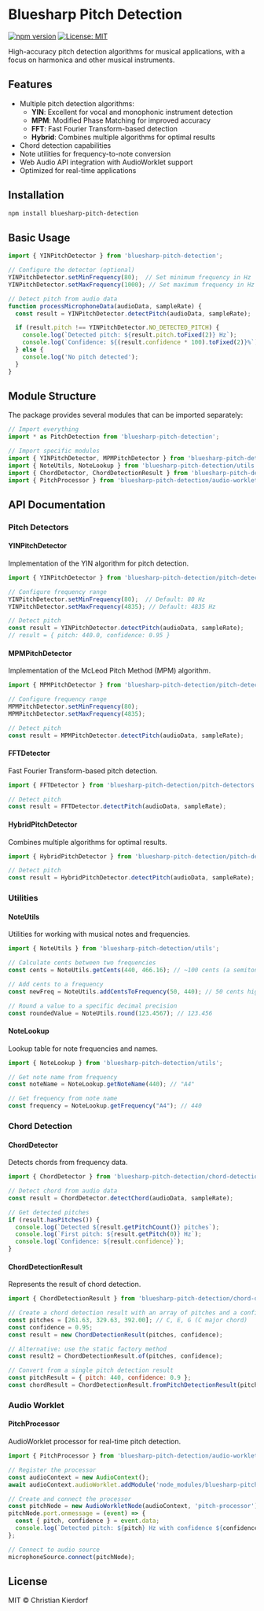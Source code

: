 # Bluesharp Pitch Detection

[![npm version](https://img.shields.io/npm/v/bluesharp-pitch-detection.svg)](https://www.npmjs.com/package/bluesharp-pitch-detection)
[![License: MIT](https://img.shields.io/badge/License-MIT-blue.svg)](https://opensource.org/licenses/MIT)

High-accuracy pitch detection algorithms for musical applications, with a focus on harmonica and other musical instruments.

## Features

- Multiple pitch detection algorithms:
  - **YIN**: Excellent for vocal and monophonic instrument detection
  - **MPM**: Modified Phase Matching for improved accuracy
  - **FFT**: Fast Fourier Transform-based detection
  - **Hybrid**: Combines multiple algorithms for optimal results
- Chord detection capabilities
- Note utilities for frequency-to-note conversion
- Web Audio API integration with AudioWorklet support
- Optimized for real-time applications

## Installation

```bash
npm install bluesharp-pitch-detection
```

## Basic Usage

```javascript
import { YINPitchDetector } from 'bluesharp-pitch-detection';

// Configure the detector (optional)
YINPitchDetector.setMinFrequency(80);  // Set minimum frequency in Hz
YINPitchDetector.setMaxFrequency(1000); // Set maximum frequency in Hz

// Detect pitch from audio data
function processMicrophoneData(audioData, sampleRate) {
  const result = YINPitchDetector.detectPitch(audioData, sampleRate);

  if (result.pitch !== YINPitchDetector.NO_DETECTED_PITCH) {
    console.log(`Detected pitch: ${result.pitch.toFixed(2)} Hz`);
    console.log(`Confidence: ${(result.confidence * 100).toFixed(2)}%`);
  } else {
    console.log('No pitch detected');
  }
}
```

## Module Structure

The package provides several modules that can be imported separately:

```javascript
// Import everything
import * as PitchDetection from 'bluesharp-pitch-detection';

// Import specific modules
import { YINPitchDetector, MPMPitchDetector } from 'bluesharp-pitch-detection/pitch-detectors';
import { NoteUtils, NoteLookup } from 'bluesharp-pitch-detection/utils';
import { ChordDetector, ChordDetectionResult } from 'bluesharp-pitch-detection/chord-detection';
import { PitchProcessor } from 'bluesharp-pitch-detection/audio-worklet';
```

## API Documentation

### Pitch Detectors

#### YINPitchDetector

Implementation of the YIN algorithm for pitch detection.

```javascript
import { YINPitchDetector } from 'bluesharp-pitch-detection/pitch-detectors';

// Configure frequency range
YINPitchDetector.setMinFrequency(80);  // Default: 80 Hz
YINPitchDetector.setMaxFrequency(4835); // Default: 4835 Hz

// Detect pitch
const result = YINPitchDetector.detectPitch(audioData, sampleRate);
// result = { pitch: 440.0, confidence: 0.95 }
```

#### MPMPitchDetector

Implementation of the McLeod Pitch Method (MPM) algorithm.

```javascript
import { MPMPitchDetector } from 'bluesharp-pitch-detection/pitch-detectors';

// Configure frequency range
MPMPitchDetector.setMinFrequency(80);
MPMPitchDetector.setMaxFrequency(4835);

// Detect pitch
const result = MPMPitchDetector.detectPitch(audioData, sampleRate);
```

#### FFTDetector

Fast Fourier Transform-based pitch detection.

```javascript
import { FFTDetector } from 'bluesharp-pitch-detection/pitch-detectors';

// Detect pitch
const result = FFTDetector.detectPitch(audioData, sampleRate);
```

#### HybridPitchDetector

Combines multiple algorithms for optimal results.

```javascript
import { HybridPitchDetector } from 'bluesharp-pitch-detection/pitch-detectors';

// Detect pitch
const result = HybridPitchDetector.detectPitch(audioData, sampleRate);
```

### Utilities

#### NoteUtils

Utilities for working with musical notes and frequencies.

```javascript
import { NoteUtils } from 'bluesharp-pitch-detection/utils';

// Calculate cents between two frequencies
const cents = NoteUtils.getCents(440, 466.16); // ~100 cents (a semitone)

// Add cents to a frequency
const newFreq = NoteUtils.addCentsToFrequency(50, 440); // 50 cents higher than A4

// Round a value to a specific decimal precision
const roundedValue = NoteUtils.round(123.4567); // 123.456
```

#### NoteLookup

Lookup table for note frequencies and names.

```javascript
import { NoteLookup } from 'bluesharp-pitch-detection/utils';

// Get note name from frequency
const noteName = NoteLookup.getNoteName(440); // "A4"

// Get frequency from note name
const frequency = NoteLookup.getFrequency("A4"); // 440
```

### Chord Detection

#### ChordDetector

Detects chords from frequency data.

```javascript
import { ChordDetector } from 'bluesharp-pitch-detection/chord-detection';

// Detect chord from audio data
const result = ChordDetector.detectChord(audioData, sampleRate);

// Get detected pitches
if (result.hasPitches()) {
  console.log(`Detected ${result.getPitchCount()} pitches`);
  console.log(`First pitch: ${result.getPitch(0)} Hz`);
  console.log(`Confidence: ${result.confidence}`);
}
```

#### ChordDetectionResult

Represents the result of chord detection.

```javascript
import { ChordDetectionResult } from 'bluesharp-pitch-detection/chord-detection';

// Create a chord detection result with an array of pitches and a confidence value
const pitches = [261.63, 329.63, 392.00]; // C, E, G (C major chord)
const confidence = 0.95;
const result = new ChordDetectionResult(pitches, confidence);

// Alternative: use the static factory method
const result2 = ChordDetectionResult.of(pitches, confidence);

// Convert from a single pitch detection result
const pitchResult = { pitch: 440, confidence: 0.9 };
const chordResult = ChordDetectionResult.fromPitchDetectionResult(pitchResult);
```

### Audio Worklet

#### PitchProcessor

AudioWorklet processor for real-time pitch detection.

```javascript
import { PitchProcessor } from 'bluesharp-pitch-detection/audio-worklet';

// Register the processor
const audioContext = new AudioContext();
await audioContext.audioWorklet.addModule('node_modules/bluesharp-pitch-detection/audio-worklet.js');

// Create and connect the processor
const pitchNode = new AudioWorkletNode(audioContext, 'pitch-processor');
pitchNode.port.onmessage = (event) => {
  const { pitch, confidence } = event.data;
  console.log(`Detected pitch: ${pitch} Hz with confidence ${confidence}`);
};

// Connect to audio source
microphoneSource.connect(pitchNode);
```

## License

MIT © Christian Kierdorf
